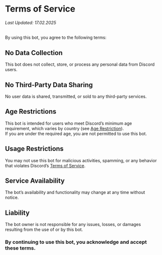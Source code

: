 # Terms of Service
###### Last Updated: 17.02.2025

By using this bot, you agree to the following terms:

## No Data Collection
This bot does not collect, store, or process any personal data from Discord users.
## No Third-Party Data Sharing
No user data is shared, transmitted, or sold to any third-party services.
## Age Restrictions
This bot is intended for users who meet Discord’s minimum age requirement, which varies by country (see [Age Restriction](https://support.discord.com/hc/en-us/community/posts/360050817374-Age-restriction)). \
If you are under the required age, you are not permitted to use this bot.
## Usage Restrictions
You may not use this bot for malicious activities, spamming, or any behavior that violates Discord’s [Terms of Service](https://discord.com/terms).
## Service Availability
The bot’s availability and functionality may change at any time without notice.
## Liability
The bot owner is not responsible for any issues, losses, or damages resulting from the use of or by this bot.

### By continuing to use this bot, you acknowledge and accept these terms.
